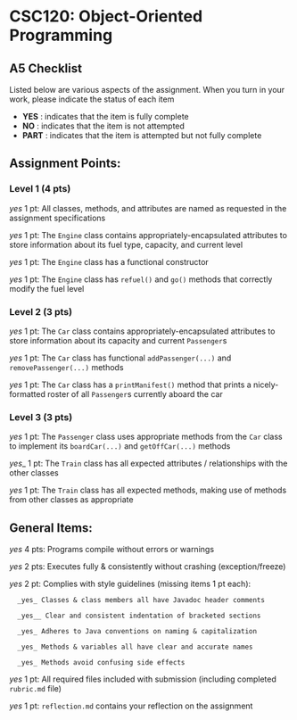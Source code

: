 # CSC120: Object-Oriented Programming
## A5 Checklist

Listed below are various aspects of the assignment.  When you turn in your work, please indicate the status of each item

- **YES** : indicates that the item is fully complete
- **NO** : indicates that the item is not attempted
- **PART** : indicates that the item is attempted but not fully complete


## Assignment Points:

### Level 1 (4 pts)

_yes_ 1 pt: All classes, methods, and attributes are named as requested in the assignment specifications

_yes_ 1 pt: The `Engine` class contains appropriately-encapsulated attributes to store information about its fuel type, capacity, and current level

_yes_ 1 pt: The `Engine` class has a functional constructor

_yes_ 1 pt: The `Engine` class has `refuel()` and `go()` methods that correctly modify the fuel level

### Level 2 (3 pts)

_yes_ 1 pt: The `Car` class contains appropriately-encapsulated attributes to store information about its capacity and current `Passenger`s

_yes_ 1 pt: The `Car` class has functional `addPassenger(...)` and `removePassenger(...)` methods

_yes_ 1 pt: The `Car` class has a `printManifest()` method that prints a nicely-formatted roster of all `Passenger`s currently aboard the car

### Level 3 (3 pts)

_yes_ 1 pt: The `Passenger` class uses appropriate methods from the `Car` class to implement its `boardCar(...)` and `getOffCar(...)` methods

_yes__ 1 pt: The `Train` class has all expected attributes / relationships with the other classes

_yes_ 1 pt: The `Train` class has all expected methods, making use of methods from other classes as appropriate



## General Items:

_yes_ 4 pts: Programs compile without errors or warnings

_yes_ 2 pts: Executes fully & consistently without crashing (exception/freeze)

_yes_ 2 pt: Complies with style guidelines (missing items 1 pt each):

      _yes_ Classes & class members all have Javadoc header comments

      _yes__ Clear and consistent indentation of bracketed sections

      _yes_ Adheres to Java conventions on naming & capitalization

      _yes_ Methods & variables all have clear and accurate names

      _yes_ Methods avoid confusing side effects

_yes_ 1 pt: All required files included with submission (including completed `rubric.md` file)

_yes_ 1 pt: `reflection.md` contains your reflection on the assignment
